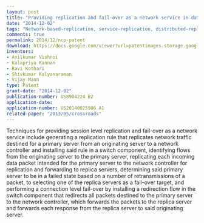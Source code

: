 ```yaml
---
layout: post
title: "Providing replication and fail-over as a network service in data centers"
date: "2014-12-02"
tags: "Network-based-replication, service-replication, distributed-replication, OpenFlow, SDN"
comments: true
permalink: 2014/12/ncp-patent
download: https://docs.google.com/viewer?url=patentimages.storage.googleapis.com/pdfs/US8904224.pdf
inventors:
- Anilkumar Vishnoi
- Kalapriya Kannan
- Ravi Kothari
- Shivkumar Kalyanaraman
- Vijay Mann
type: Patent
grant-date: "2014-12-02"
publication-number: US8904224 B2
application-date:
application-number: US20140025986 A1
related-paper: "2013/05/crossroads"
---
```


Techniques for providing session level replication and fail-over as a network service include generating a replication rule that replicates network traffic destined for a primary server from an originating server to a network controller and installing said rule in a switch component, identifying flows from the originating server to the primary server, replicating each incoming data packet intended for the primary server to the network controller for replication and forwarding to replica servers, determining said primary server to be in a failed state based on a number of retransmissions of a packet, to selecting one of the replica servers as a fail-over target, and performing a connection level fail-over by installing a redirection flow in the switch component that redirects all packets destined to the primary server to the network controller, which forwards the packets to the replica server and forwards each response from the replica server to said originating server.
